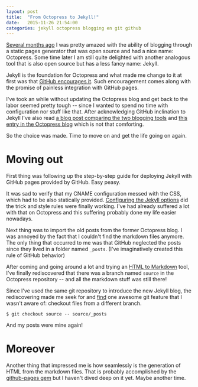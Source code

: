 ```yaml
---
layout: post
title:  "From Octopress to Jekyll!"
date:   2015-11-26 21:54:00
categories: jekyll octopress blogging en git github
---
```

[Several months ago][firstoctopress] I was pretty amazed with the ability of
blogging through a static pages generator that was open source and had a nice
name: Octopress. Some time later I am still quite delighted with another
analogous tool that is also open source but has a less fancy name: Jekyll.

Jekyll is the foundation for Octopress and what made me change to it at first
was that [GitHub encourages it][ghpwithjekyll]. Such encouragement comes along
with the promise of painless integration with GitHub pages.

I've took an while without updating the Octopress blog and get back to the labor
seemed pretty tough -- since I wanted to spend no time with configuration nor
stuff like that. After acknowledging GitHub inclination to Jekyll I've also read
[a blog post comparing the two blogging tools][jekyllvsoctopress] and
[this entry in the Octopress blog][octopressblogpost] which is not that comforting.

So the choice was made. Time to move on and get the life going on again.

# Moving out

First thing was following up the step-by-step guide for deploying Jekyll with
GitHub pages provided by GitHub. Easy peasy.

It was sad to verify that my CNAME configuration messed with the CSS, which had
to be also statically provided. [Configuring the Jekyll options][jekyllconfig]
did the trick and style rules were finally working. I've had already suffered
a lot with that on Octopress and this suffering probably done my life easier nowadays.

Next thing was to import the old posts from the former Octopress blog. I was
annoyed by the fact that I couldn't find the markdown files anymore. The only thing
that occurred to me was that GitHub neglected the posts since they lived in a
folder named `_posts`. (I've imaginatively created this rule of GitHub behavior)

After coming and going around a lot and trying an [HTML to Markdown][html2md]
tool, I've finally rediscovered that there was a branch named `source` in the
Octopress repository -- and all the markdown stuff was still there!

Since I've used the same git repository to introduce the new Jekyll blog, the
rediscovering made me seek for and [find][gittip] one awesome git feature that
I wasn't aware of: checkout files from a different branch.

    $ git checkout source -- source/_posts

And my posts were mine again!

# Moreover

Another thing that impressed me is how seamlessly is the generation of HTML from
the markdown files. That is probably accomplished by the [github-pages gem][ghpgem]
but I haven't dived deep on it yet. Maybe another time.

[firstoctopress]: https://github.com/embs/embs-blog.github.io/commit/e2bc5b28d6e2d6059f1d9db4b8d39dfba9190797
[ghpwithjekyll]: https://help.github.com/articles/using-jekyll-with-pages/
[jekyllvsoctopress]: https://lauris.github.io/blogging/2014/08/16/jekyll-vs-octopress/
[octopressblogpost]: http://octopress.org/2015/01/15/octopress-3.0-is-coming/
[jekyllconfig]: https://github.com/embs/blog/commit/3e141990f4ae1ba63683830e2446b8ef99ca9409
[html2md]: https://domchristie.github.io/to-markdown/
[gittip]: http://nicolasgallagher.com/git-checkout-specific-files-from-another-branch/
[ghpgem]: https://github.com/embs/blog/commit/f496d33372a5ef0f5a9c10add69b2894f825c4d5#diff-8b7db4d5cc4b8f6dc8feb7030baa2478R3
